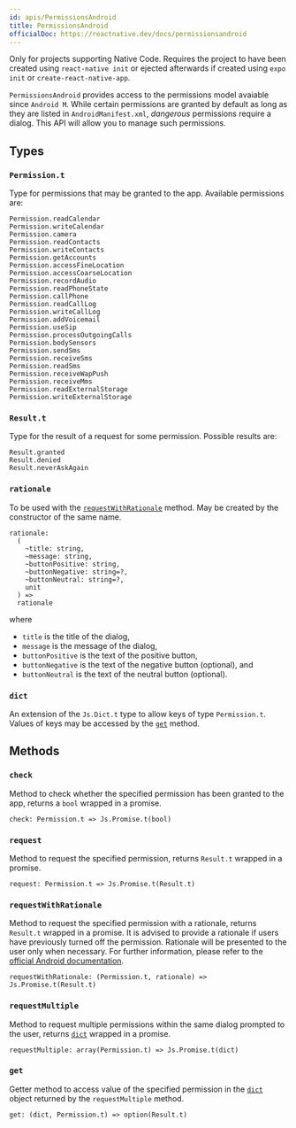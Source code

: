 ```yaml
---
id: apis/PermissionsAndroid
title: PermissionsAndroid
officialDoc: https://reactnative.dev/docs/permissionsandroid
---
```


Only for projects supporting Native Code. Requires the project to have been
created using `react-native init` or ejected afterwards if created using
`expo init` or `create-react-native-app`.

`PermissionsAndroid` provides access to the permissions model avaiable since
`Android M`. While certain permissions are granted by default as long as they
are listed in `AndroidManifest.xml`, _dangerous_ permissions require a dialog.
This API will allow you to manage such permissions.

## Types

### `Permission.t`

Type for permissions that may be granted to the app. Available permissions are:

```rescript
Permission.readCalendar
Permission.writeCalendar
Permission.camera
Permission.readContacts
Permission.writeContacts
Permission.getAccounts
Permission.accessFineLocation
Permission.accessCoarseLocation
Permission.recordAudio
Permission.readPhoneState
Permission.callPhone
Permission.readCallLog
Permission.writeCallLog
Permission.addVoicemail
Permission.useSip
Permission.processOutgoingCalls
Permission.bodySensors
Permission.sendSms
Permission.receiveSms
Permission.readSms
Permission.receiveWapPush
Permission.receiveMms
Permission.readExternalStorage
Permission.writeExternalStorage
```

### `Result.t`

Type for the result of a request for some permission. Possible results are:

```rescript
Result.granted
Result.denied
Result.neverAskAgain
```

### `rationale`

To be used with the [`requestWithRationale`](#requestwithrationale) method. May
be created by the constructor of the same name.

```rescript
rationale:
  (
    ~title: string,
    ~message: string,
    ~buttonPositive: string,
    ~buttonNegative: string=?,
    ~buttonNeutral: string=?,
    unit
  ) =>
  rationale
```

where

- `title` is the title of the dialog,
- `message` is the message of the dialog,
- `buttonPositive` is the text of the positive button,
- `buttonNegative` is the text of the negative button (optional), and
- `buttonNeutral` is the text of the neutral button (optional).

### `dict`

An extension of the `Js.Dict.t` type to allow keys of type `Permission.t`.
Values of keys may be accessed by the [`get`](#get) method.

## Methods

### `check`

Method to check whether the specified permission has been granted to the app,
returns a `bool` wrapped in a promise.

```rescript
check: Permission.t => Js.Promise.t(bool)
```

### `request`

Method to request the specified permission, returns `Result.t` wrapped in a
promise.

```rescript
request: Permission.t => Js.Promise.t(Result.t)
```

### `requestWithRationale`

Method to request the specified permission with a rationale, returns `Result.t`
wrapped in a promise. It is advised to provide a rationale if users have
previously turned off the permission. Rationale will be presented to the user
only when necessary. For further information, please refer to the
[official Android documentation](https://developer.android.com/training/permissions/requesting.html#explain).

```rescript
requestWithRationale: (Permission.t, rationale) => Js.Promise.t(Result.t)
```

### `requestMultiple`

Method to request multiple permissions within the same dialog prompted to the
user, returns [`dict`](#dict) wrapped in a promise.

```rescript
requestMultiple: array(Permission.t) => Js.Promise.t(dict)
```

### `get`

Getter method to access value of the specified permission in the [`dict`](#dict)
object returned by the `requestMultiple` method.

```rescript
get: (dict, Permission.t) => option(Result.t)
```
